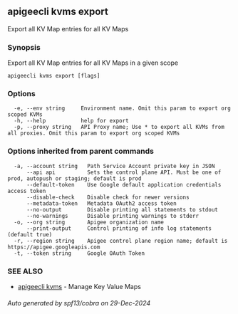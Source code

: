## apigeecli kvms export

Export all KV Map entries for all KV Maps

### Synopsis

Export all KV Map entries for all KV Maps in a given scope

```
apigeecli kvms export [flags]
```

### Options

```
  -e, --env string     Environment name. Omit this param to export org scoped KVMs
  -h, --help           help for export
  -p, --proxy string   API Proxy name; Use * to export all KVMs from all proxies. Omit this param to export org scoped KVMs
```

### Options inherited from parent commands

```
  -a, --account string   Path Service Account private key in JSON
      --api api          Sets the control plane API. Must be one of prod, autopush or staging; default is prod
      --default-token    Use Google default application credentials access token
      --disable-check    Disable check for newer versions
      --metadata-token   Metadata OAuth2 access token
      --no-output        Disable printing all statements to stdout
      --no-warnings      Disable printing warnings to stderr
  -o, --org string       Apigee organization name
      --print-output     Control printing of info log statements (default true)
  -r, --region string    Apigee control plane region name; default is https://apigee.googleapis.com
  -t, --token string     Google OAuth Token
```

### SEE ALSO

* [apigeecli kvms](apigeecli_kvms.md)	 - Manage Key Value Maps

###### Auto generated by spf13/cobra on 29-Dec-2024
